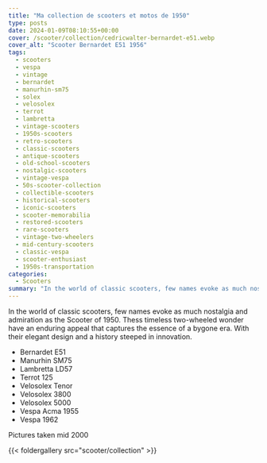 ```yaml
---
title: "Ma collection de scooters et motos de 1950"
type: posts
date: 2024-01-09T08:10:55+00:00
cover: /scooter/collection/cedricwalter-bernardet-e51.webp
cover_alt: "Scooter Bernardet E51 1956"
tags:
  - scooters
  - vespa
  - vintage
  - bernardet
  - manurhin-sm75
  - solex
  - velosolex
  - terrot
  - lambretta
  - vintage-scooters
  - 1950s-scooters
  - retro-scooters
  - classic-scooters
  - antique-scooters
  - old-school-scooters
  - nostalgic-scooters
  - vintage-vespa
  - 50s-scooter-collection
  - collectible-scooters
  - historical-scooters
  - iconic-scooters
  - scooter-memorabilia
  - restored-scooters
  - rare-scooters
  - vintage-two-wheelers
  - mid-century-scooters
  - classic-vespa
  - scooter-enthusiast
  - 1950s-transportation
categories:
  - Scooters
summary: "In the world of classic scooters, few names evoke as much nostalgia and admiration as the Scooter of 1950. These timeless two-wheeled wonder have an enduring appeal that captures the essence of a bygone era."
---
```

In the world of classic scooters, few names evoke as much nostalgia and admiration as the Scooter of 1950. Thess timeless two-wheeled wonder have an enduring appeal that captures the essence of a bygone era. With their elegant design and a history steeped in innovation.

* Bernardet E51
* Manurhin SM75
* Lambretta LD57
* Terrot 125
* Velosolex Tenor
* Velosolex 3800
* Velosolex 5000
* Vespa Acma 1955
* Vespa 1962

Pictures taken mid 2000

{{< foldergallery src="scooter/collection" >}}


